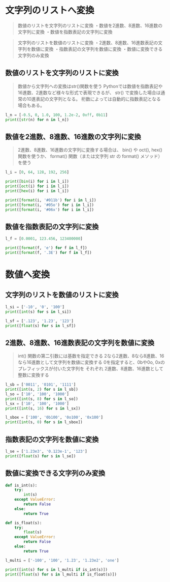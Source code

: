 # 文字列のリストへ変換

> 数値のリストを文字列のリストに変換
    ・数値を2進数、8進数、16進数の文字列に変換
    ・数値を指数表記の文字列に変換

> 文字列のリストを数値のリストに変換
    ・2進数、8進数、16進数表記の文字列を数値に変換
    ・指数表記の文字列を数値に変換
    ・数値に変換できる文字列のみ変換

## 数値のリストを文字列のリストに変換

> 数値から文字列への変換はstr()関数を使う
> Pythonでは数値を指数表記や16進数、2進数など様々な形式で表現できるが、
  str() で変換した場合は通常の10進表記の文字列となる。
> 桁数によっては自動的に指数表記となる場合もある。

```python
l_n = [-0.5, 0, 1.0, 100, 1.2e-2, 0xff, 0b11]
print([str(n) for n in l_n])
```

## 数値を2進数、8進数、16進数の文字列に変換

> 2進数、8進数、16進数の文字列に変換する場合は、
  bin() や oct(), hex() 関数を使うか、
  format() 関数（または文字列 str の format() メソッド）を使う

```python
l_i = [0, 64, 128, 192, 256]

print([bin(i) for i in l_i])
print([oct(i) for i in l_i])
print([hex(i) for i in l_i])

print([format(i, '#011b') for i in l_i])
print([format(i, '#05o') for i in l_i])
print([format(i, '#06x') for i in l_i])
```

## 数値を指数表記の文字列に変換

```python
l_f = [0.0001, 123.456, 123400000]

print([format(f, 'e') for f in l_f])
print([format(f, '.3E') for f in l_f])
```

# 数値へ変換

## 文字列のリストを数値のリストに変換

```python
l_si = ['-10', '0', '100']
print([int(s) for s in l_si])

l_sf = ['.123', '1.23', '123']
print([float(s) for s in l_sf])
```

## 2進数、8進数、16進数表記の文字列を数値に変換

> int() 関数の第二引数には基数を指定できる
> 2なら2進数、8なら8進数、16なら16進数として文字列を数値に変換する
> 0を指定すると、0bや0o, 0xのプレフィックスが付いた文字列を
  それぞれ 2進数、8進数、16進数として整数に変換する

```python
l_sb = ['0011', '0101', '1111']
print([int(s, 2) for s in l_sb])
l_so = ['10', '100', '1000']
print([int(s, 8) for s in l_so])
l_sx = ['10', '100', '1000']
print([int(s, 16) for s in l_sx])

l_sbox = ['100', '0b100', '0o100', '0x100']
print([int(s, 0) for s in l_sbox])
```

## 指数表記の文字列を数値に変換

```python
l_se = ['1.23e3', '0.123e-1', '123']
print([float(s) for s in l_se])
```

## 数値に変換できる文字列のみ変換

```python
def is_int(s):
    try:
        int(s)
    except ValueError:
        return False
    else:
        return True

def is_float(s):
    try:
        float(s)
    except ValueError:
        return False
    else:
        return True

l_multi = ['-100', '100', '1.23', '1.23e2', 'one']

print([int(s) for s in l_multi if is_int(s)])
print([float(s) for s in l_multi if is_float(s)])
```

